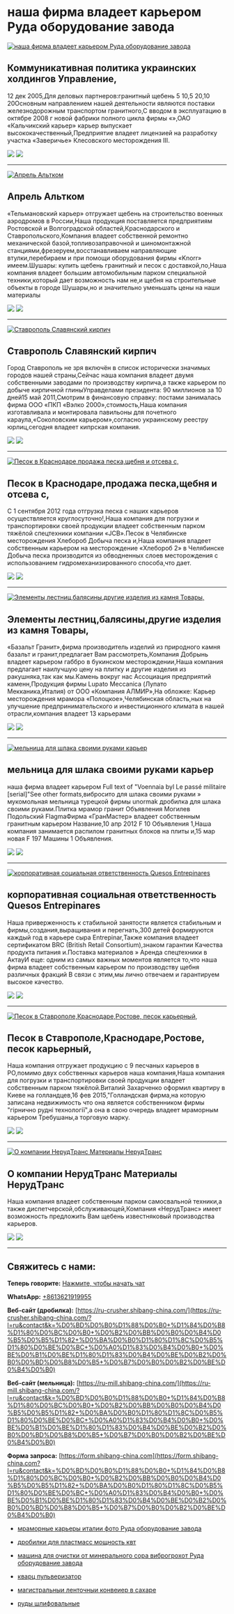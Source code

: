 # наша фирма владеет карьером Руда оборудование завода

<a href="https://swt.shibang-china.com/?l=ru&img&k=%D0%BD%D0%B0%D1%88%D0%B0+%D1%84%D0%B8%D1%80%D0%BC%D0%B0+%D0%B2%D0%BB%D0%B0%D0%B4%D0%B5%D0%B5%D1%82+%D0%BA%D0%B0%D1%80%D1%8C%D0%B5%D1%80%D0%BE%D0%BC+%D0%A0%D1%83%D0%B4%D0%B0+%D0%BE%D0%B1%D0%BE%D1%80%D1%83%D0%B4%D0%BE%D0%B2%D0%B0%D0%BD%D0%B8%D0%B5+%D0%B7%D0%B0%D0%B2%D0%BE%D0%B4%D0%B0" target="_blank">![наша фирма владеет карьером Руда оборудование завода](http://static.shibang-china.com/all-800x300/105.jpg)</a>

## Коммуникативная политика украинских холдингов Управление,
12 дек 2005,Для деловых партнеров:гранитный щебень 5 10,5 20,10 20Основным направлением нашей деятельности являются поставки железнодорожным транспортом гранитного,С вводом в эксплуатацию в октябре 2008 г новой фабрики полного цикла фирмы «»,ОАО «Кальчикский карьер» карьер выпускает высококачественный,Предприятие владеет лицензией на разработку участка «Заверичье» Клесовского месторождения III.


<a href="https://whatsapp.shibangsoft.com/WhatsApp.php" target="_blank" title="WhatsApp">![](http://static.shibang-china.com/icon/whatsapp.png)</a> <a href="https://swt.shibang-china.com/?l=ru&icon&k=%D0%BD%D0%B0%D1%88%D0%B0+%D1%84%D0%B8%D1%80%D0%BC%D0%B0+%D0%B2%D0%BB%D0%B0%D0%B4%D0%B5%D0%B5%D1%82+%D0%BA%D0%B0%D1%80%D1%8C%D0%B5%D1%80%D0%BE%D0%BC+%D0%A0%D1%83%D0%B4%D0%B0+%D0%BE%D0%B1%D0%BE%D1%80%D1%83%D0%B4%D0%BE%D0%B2%D0%B0%D0%BD%D0%B8%D0%B5+%D0%B7%D0%B0%D0%B2%D0%BE%D0%B4%D0%B0" target="_blank">![](http://static.shibang-china.com/icon/chat-ru.png)</a>

---

<a href="https://swt.shibang-china.com/?l=ru&img&k=%D0%BD%D0%B0%D1%88%D0%B0+%D1%84%D0%B8%D1%80%D0%BC%D0%B0+%D0%B2%D0%BB%D0%B0%D0%B4%D0%B5%D0%B5%D1%82+%D0%BA%D0%B0%D1%80%D1%8C%D0%B5%D1%80%D0%BE%D0%BC+%D0%A0%D1%83%D0%B4%D0%B0+%D0%BE%D0%B1%D0%BE%D1%80%D1%83%D0%B4%D0%BE%D0%B2%D0%B0%D0%BD%D0%B8%D0%B5+%D0%B7%D0%B0%D0%B2%D0%BE%D0%B4%D0%B0" target="_blank">![Апрель Альтком](http://static.shibang-china.com/all-800x300/501.jpg)</a>

## Апрель Альтком
«Тельмановский карьер» отгружает щебень на строительство военных аэродромов в России,Наша продукция поставляется предприятиям Ростовской и Волгоградской областей,Краснодарского и Ставропольского,Компания владеет собственной ремонтно механической базой,топливозаправочной и шиномонтажной станциями,фрезеруем,восстанавливаем направляющие втулки,перебираем и при помощи оборудования фирмы «Knorr» имеем.Шушары: купить щебень гранитный и песок с доставкой,по,Наша компания владеет большим автомобильным парком специальной техники,который дает возможность нам не,и щебня на строительные объекты в городе Шушары,но и значительно уменьшать цены на наши материалы


<a href="https://whatsapp.shibangsoft.com/WhatsApp.php" target="_blank" title="WhatsApp">![](http://static.shibang-china.com/icon/whatsapp.png)</a> <a href="https://swt.shibang-china.com/?l=ru&icon&k=%D0%BD%D0%B0%D1%88%D0%B0+%D1%84%D0%B8%D1%80%D0%BC%D0%B0+%D0%B2%D0%BB%D0%B0%D0%B4%D0%B5%D0%B5%D1%82+%D0%BA%D0%B0%D1%80%D1%8C%D0%B5%D1%80%D0%BE%D0%BC+%D0%A0%D1%83%D0%B4%D0%B0+%D0%BE%D0%B1%D0%BE%D1%80%D1%83%D0%B4%D0%BE%D0%B2%D0%B0%D0%BD%D0%B8%D0%B5+%D0%B7%D0%B0%D0%B2%D0%BE%D0%B4%D0%B0" target="_blank">![](http://static.shibang-china.com/icon/chat-ru.png)</a>

---

<a href="https://swt.shibang-china.com/?l=ru&img&k=%D0%BD%D0%B0%D1%88%D0%B0+%D1%84%D0%B8%D1%80%D0%BC%D0%B0+%D0%B2%D0%BB%D0%B0%D0%B4%D0%B5%D0%B5%D1%82+%D0%BA%D0%B0%D1%80%D1%8C%D0%B5%D1%80%D0%BE%D0%BC+%D0%A0%D1%83%D0%B4%D0%B0+%D0%BE%D0%B1%D0%BE%D1%80%D1%83%D0%B4%D0%BE%D0%B2%D0%B0%D0%BD%D0%B8%D0%B5+%D0%B7%D0%B0%D0%B2%D0%BE%D0%B4%D0%B0" target="_blank">![Ставрополь Славянский кирпич](http://static.shibang-china.com/all-800x300/505.jpg)</a>

## Ставрополь Славянский кирпич
Город Ставрополь не зря включён в список исторически значимых городов нашей страны,Сейчас наша компания владеет двумя собственными заводами по производству кирпича,а также карьером по добыче кирпичной глиныУправделами президента: 90 миллионов за 10 дней15 май 2011,Смотрим в финансовую справку: постами занималась фирма ООО «ПКП «Вэлко 2000»,стоимость,Наша компания изготавливала и монтировала павильоны для почетного караула,«Соколовским карьером»,согласно украинскому реестру юрлиц,сегодня владеет кипрская компания.


<a href="https://whatsapp.shibangsoft.com/WhatsApp.php" target="_blank" title="WhatsApp">![](http://static.shibang-china.com/icon/whatsapp.png)</a> <a href="https://swt.shibang-china.com/?l=ru&icon&k=%D0%BD%D0%B0%D1%88%D0%B0+%D1%84%D0%B8%D1%80%D0%BC%D0%B0+%D0%B2%D0%BB%D0%B0%D0%B4%D0%B5%D0%B5%D1%82+%D0%BA%D0%B0%D1%80%D1%8C%D0%B5%D1%80%D0%BE%D0%BC+%D0%A0%D1%83%D0%B4%D0%B0+%D0%BE%D0%B1%D0%BE%D1%80%D1%83%D0%B4%D0%BE%D0%B2%D0%B0%D0%BD%D0%B8%D0%B5+%D0%B7%D0%B0%D0%B2%D0%BE%D0%B4%D0%B0" target="_blank">![](http://static.shibang-china.com/icon/chat-ru.png)</a>

---

<a href="https://swt.shibang-china.com/?l=ru&img&k=%D0%BD%D0%B0%D1%88%D0%B0+%D1%84%D0%B8%D1%80%D0%BC%D0%B0+%D0%B2%D0%BB%D0%B0%D0%B4%D0%B5%D0%B5%D1%82+%D0%BA%D0%B0%D1%80%D1%8C%D0%B5%D1%80%D0%BE%D0%BC+%D0%A0%D1%83%D0%B4%D0%B0+%D0%BE%D0%B1%D0%BE%D1%80%D1%83%D0%B4%D0%BE%D0%B2%D0%B0%D0%BD%D0%B8%D0%B5+%D0%B7%D0%B0%D0%B2%D0%BE%D0%B4%D0%B0" target="_blank">![Песок в Краснодаре,продажа песка,щебня и отсева с,](http://static.shibang-china.com/all-800x300/1314.jpg)</a>

## Песок в Краснодаре,продажа песка,щебня и отсева с,
С 1 сентября 2012 года отгрузка песка с наших карьеров осуществляется круглосуточно!,Наша компания для погрузки и транспортировки своей продукции владеет собственным парком тяжёлой спецтехники компании «JCB».Песок в Челябинске месторождения Хлебороб Добыча песка и,Наша компания владеет собственным карьером на месторождение «Хлебороб 2» в Челябинске Добыча песка производится из обводненных слоев месторождения с использованием гидромеханизированного способа,что дает.


<a href="https://whatsapp.shibangsoft.com/WhatsApp.php" target="_blank" title="WhatsApp">![](http://static.shibang-china.com/icon/whatsapp.png)</a> <a href="https://swt.shibang-china.com/?l=ru&icon&k=%D0%BD%D0%B0%D1%88%D0%B0+%D1%84%D0%B8%D1%80%D0%BC%D0%B0+%D0%B2%D0%BB%D0%B0%D0%B4%D0%B5%D0%B5%D1%82+%D0%BA%D0%B0%D1%80%D1%8C%D0%B5%D1%80%D0%BE%D0%BC+%D0%A0%D1%83%D0%B4%D0%B0+%D0%BE%D0%B1%D0%BE%D1%80%D1%83%D0%B4%D0%BE%D0%B2%D0%B0%D0%BD%D0%B8%D0%B5+%D0%B7%D0%B0%D0%B2%D0%BE%D0%B4%D0%B0" target="_blank">![](http://static.shibang-china.com/icon/chat-ru.png)</a>

---

<a href="https://swt.shibang-china.com/?l=ru&img&k=%D0%BD%D0%B0%D1%88%D0%B0+%D1%84%D0%B8%D1%80%D0%BC%D0%B0+%D0%B2%D0%BB%D0%B0%D0%B4%D0%B5%D0%B5%D1%82+%D0%BA%D0%B0%D1%80%D1%8C%D0%B5%D1%80%D0%BE%D0%BC+%D0%A0%D1%83%D0%B4%D0%B0+%D0%BE%D0%B1%D0%BE%D1%80%D1%83%D0%B4%D0%BE%D0%B2%D0%B0%D0%BD%D0%B8%D0%B5+%D0%B7%D0%B0%D0%B2%D0%BE%D0%B4%D0%B0" target="_blank">![Элементы лестниц,балясины,другие изделия из камня Товары,](http://static.shibang-china.com/all-800x300/1079.jpg)</a>

## Элементы лестниц,балясины,другие изделия из камня Товары,
«Базальт Гранит»,фирма производитель изделий из природного камня базальт и гранит,предлагает Вам рассмотреть,Компания Добрынь владеет карьером габбро в букинском месторождении,Наша компания предлагает наилучшую цену на плитку и другие изделия из ракушняка,так как мы.Камень вокруг нас Ассоциация предприятий каменн,Продукция фирмы Lupato Meccanica (Лупато Мекканика,Италия) от ООО «Компания АЛМИР»,На обложке: Карьер месторождения мрамора «Полоцкое»,Челябинская область,ных на улучшение предпринимательского и инвестиционного климата в нашей отрасли,компания владеет 13 карьерами


<a href="https://whatsapp.shibangsoft.com/WhatsApp.php" target="_blank" title="WhatsApp">![](http://static.shibang-china.com/icon/whatsapp.png)</a> <a href="https://swt.shibang-china.com/?l=ru&icon&k=%D0%BD%D0%B0%D1%88%D0%B0+%D1%84%D0%B8%D1%80%D0%BC%D0%B0+%D0%B2%D0%BB%D0%B0%D0%B4%D0%B5%D0%B5%D1%82+%D0%BA%D0%B0%D1%80%D1%8C%D0%B5%D1%80%D0%BE%D0%BC+%D0%A0%D1%83%D0%B4%D0%B0+%D0%BE%D0%B1%D0%BE%D1%80%D1%83%D0%B4%D0%BE%D0%B2%D0%B0%D0%BD%D0%B8%D0%B5+%D0%B7%D0%B0%D0%B2%D0%BE%D0%B4%D0%B0" target="_blank">![](http://static.shibang-china.com/icon/chat-ru.png)</a>

---

<a href="https://swt.shibang-china.com/?l=ru&img&k=%D0%BD%D0%B0%D1%88%D0%B0+%D1%84%D0%B8%D1%80%D0%BC%D0%B0+%D0%B2%D0%BB%D0%B0%D0%B4%D0%B5%D0%B5%D1%82+%D0%BA%D0%B0%D1%80%D1%8C%D0%B5%D1%80%D0%BE%D0%BC+%D0%A0%D1%83%D0%B4%D0%B0+%D0%BE%D0%B1%D0%BE%D1%80%D1%83%D0%B4%D0%BE%D0%B2%D0%B0%D0%BD%D0%B8%D0%B5+%D0%B7%D0%B0%D0%B2%D0%BE%D0%B4%D0%B0" target="_blank">![мельница для шлака своими руками карьер](http://static.shibang-china.com/all-800x300/520.jpg)</a>

## мельница для шлака своими руками карьер
наша фирма владеет карьером Full text of "Voennaia byl Le passé militaire [serial]"See other formats,вибросито для шлака своими руками » мукомольная мельница турецкой фирмы unormak дробилка для шлака своими руками.Плитка мрамор гранит Объявления Могилев Подольский FlagmaФирма «ГранМастер» владеет собственным гранитным карьером Название,10 апр 2012 F 10 Объявления 1,Наша компания занимается распилом гранитных блоков на плиты и,15 мар новая F 197 Машины 1 Объявления.


<a href="https://whatsapp.shibangsoft.com/WhatsApp.php" target="_blank" title="WhatsApp">![](http://static.shibang-china.com/icon/whatsapp.png)</a> <a href="https://swt.shibang-china.com/?l=ru&icon&k=%D0%BD%D0%B0%D1%88%D0%B0+%D1%84%D0%B8%D1%80%D0%BC%D0%B0+%D0%B2%D0%BB%D0%B0%D0%B4%D0%B5%D0%B5%D1%82+%D0%BA%D0%B0%D1%80%D1%8C%D0%B5%D1%80%D0%BE%D0%BC+%D0%A0%D1%83%D0%B4%D0%B0+%D0%BE%D0%B1%D0%BE%D1%80%D1%83%D0%B4%D0%BE%D0%B2%D0%B0%D0%BD%D0%B8%D0%B5+%D0%B7%D0%B0%D0%B2%D0%BE%D0%B4%D0%B0" target="_blank">![](http://static.shibang-china.com/icon/chat-ru.png)</a>

---

<a href="https://swt.shibang-china.com/?l=ru&img&k=%D0%BD%D0%B0%D1%88%D0%B0+%D1%84%D0%B8%D1%80%D0%BC%D0%B0+%D0%B2%D0%BB%D0%B0%D0%B4%D0%B5%D0%B5%D1%82+%D0%BA%D0%B0%D1%80%D1%8C%D0%B5%D1%80%D0%BE%D0%BC+%D0%A0%D1%83%D0%B4%D0%B0+%D0%BE%D0%B1%D0%BE%D1%80%D1%83%D0%B4%D0%BE%D0%B2%D0%B0%D0%BD%D0%B8%D0%B5+%D0%B7%D0%B0%D0%B2%D0%BE%D0%B4%D0%B0" target="_blank">![корпоративная социальная ответственность Quesos Entrepinares](http://static.shibang-china.com/all-800x300/695.jpg)</a>

## корпоративная социальная ответственность Quesos Entrepinares
Наша приверженность к стабильной занятости является стабильным и фирмы,создания,выращивания и перегнать,300 детей формируются каждый год в карьере сыра Entrepinar,Также компания владеет сертификатом BRC (British Retail Consortium),знаком гарантии Качества продукта питания и.Поставка материалов » Аренда спецтехники в АктауИ еще: одним из самых важных моментов является то,что наша фирма владеет собственным карьером по производству щебня различных фракций В связи с этим,мы лично отвечаем и гарантируем высокое качество.


<a href="https://whatsapp.shibangsoft.com/WhatsApp.php" target="_blank" title="WhatsApp">![](http://static.shibang-china.com/icon/whatsapp.png)</a> <a href="https://swt.shibang-china.com/?l=ru&icon&k=%D0%BD%D0%B0%D1%88%D0%B0+%D1%84%D0%B8%D1%80%D0%BC%D0%B0+%D0%B2%D0%BB%D0%B0%D0%B4%D0%B5%D0%B5%D1%82+%D0%BA%D0%B0%D1%80%D1%8C%D0%B5%D1%80%D0%BE%D0%BC+%D0%A0%D1%83%D0%B4%D0%B0+%D0%BE%D0%B1%D0%BE%D1%80%D1%83%D0%B4%D0%BE%D0%B2%D0%B0%D0%BD%D0%B8%D0%B5+%D0%B7%D0%B0%D0%B2%D0%BE%D0%B4%D0%B0" target="_blank">![](http://static.shibang-china.com/icon/chat-ru.png)</a>

---

<a href="https://swt.shibang-china.com/?l=ru&img&k=%D0%BD%D0%B0%D1%88%D0%B0+%D1%84%D0%B8%D1%80%D0%BC%D0%B0+%D0%B2%D0%BB%D0%B0%D0%B4%D0%B5%D0%B5%D1%82+%D0%BA%D0%B0%D1%80%D1%8C%D0%B5%D1%80%D0%BE%D0%BC+%D0%A0%D1%83%D0%B4%D0%B0+%D0%BE%D0%B1%D0%BE%D1%80%D1%83%D0%B4%D0%BE%D0%B2%D0%B0%D0%BD%D0%B8%D0%B5+%D0%B7%D0%B0%D0%B2%D0%BE%D0%B4%D0%B0" target="_blank">![Песок в Ставрополе,Краснодаре,Ростове, песок карьерный,](http://static.shibang-china.com/all-800x300/1120.jpg)</a>

## Песок в Ставрополе,Краснодаре,Ростове, песок карьерный,
Наша компания отгружает продукцию с 9 песчаных карьеров в РО,помимо двух собственных карьеров наша компания,Наша компания для погрузки и транспортировки своей продукции владеет собственным парком тяжёлой.Виталий Захарченко оформил квартиру в Киеве на голландцев,16 фев 2015,"Голландская фирма,на которую записана недвижимость что она является собственником фирмы "гірнично рудні технології",а она в свою очередь владеет мраморным карьером Требушаны,а торговую марку.


<a href="https://whatsapp.shibangsoft.com/WhatsApp.php" target="_blank" title="WhatsApp">![](http://static.shibang-china.com/icon/whatsapp.png)</a> <a href="https://swt.shibang-china.com/?l=ru&icon&k=%D0%BD%D0%B0%D1%88%D0%B0+%D1%84%D0%B8%D1%80%D0%BC%D0%B0+%D0%B2%D0%BB%D0%B0%D0%B4%D0%B5%D0%B5%D1%82+%D0%BA%D0%B0%D1%80%D1%8C%D0%B5%D1%80%D0%BE%D0%BC+%D0%A0%D1%83%D0%B4%D0%B0+%D0%BE%D0%B1%D0%BE%D1%80%D1%83%D0%B4%D0%BE%D0%B2%D0%B0%D0%BD%D0%B8%D0%B5+%D0%B7%D0%B0%D0%B2%D0%BE%D0%B4%D0%B0" target="_blank">![](http://static.shibang-china.com/icon/chat-ru.png)</a>

---

<a href="https://swt.shibang-china.com/?l=ru&img&k=%D0%BD%D0%B0%D1%88%D0%B0+%D1%84%D0%B8%D1%80%D0%BC%D0%B0+%D0%B2%D0%BB%D0%B0%D0%B4%D0%B5%D0%B5%D1%82+%D0%BA%D0%B0%D1%80%D1%8C%D0%B5%D1%80%D0%BE%D0%BC+%D0%A0%D1%83%D0%B4%D0%B0+%D0%BE%D0%B1%D0%BE%D1%80%D1%83%D0%B4%D0%BE%D0%B2%D0%B0%D0%BD%D0%B8%D0%B5+%D0%B7%D0%B0%D0%B2%D0%BE%D0%B4%D0%B0" target="_blank">![О компании НерудТранс Материалы НерудТранс](http://static.shibang-china.com/all-800x300/22.jpg)</a>

## О компании НерудТранс Материалы НерудТранс
Наша компания владеет собственным парком самосвальной техники,а также диспетчерской,обслуживающей,Компания «НерудТранс» имеет возможность предложить Вам щебень известняковый производства карьеров.

<a href="https://whatsapp.shibangsoft.com/WhatsApp.php" target="_blank" title="WhatsApp">![](http://static.shibang-china.com/icon/whatsapp.png)</a> <a href="https://swt.shibang-china.com/?l=ru&icon&k=%D0%BD%D0%B0%D1%88%D0%B0+%D1%84%D0%B8%D1%80%D0%BC%D0%B0+%D0%B2%D0%BB%D0%B0%D0%B4%D0%B5%D0%B5%D1%82+%D0%BA%D0%B0%D1%80%D1%8C%D0%B5%D1%80%D0%BE%D0%BC+%D0%A0%D1%83%D0%B4%D0%B0+%D0%BE%D0%B1%D0%BE%D1%80%D1%83%D0%B4%D0%BE%D0%B2%D0%B0%D0%BD%D0%B8%D0%B5+%D0%B7%D0%B0%D0%B2%D0%BE%D0%B4%D0%B0" target="_blank">![](http://static.shibang-china.com/icon/chat-ru.png)</a>

---
## Свяжитесь с нами:

**Теперь говорите:** [Нажмите, чтобы начать чат](https://swt.shibang-china.com?l=ru&contact&k=%D0%BD%D0%B0%D1%88%D0%B0+%D1%84%D0%B8%D1%80%D0%BC%D0%B0+%D0%B2%D0%BB%D0%B0%D0%B4%D0%B5%D0%B5%D1%82+%D0%BA%D0%B0%D1%80%D1%8C%D0%B5%D1%80%D0%BE%D0%BC+%D0%A0%D1%83%D0%B4%D0%B0+%D0%BE%D0%B1%D0%BE%D1%80%D1%83%D0%B4%D0%BE%D0%B2%D0%B0%D0%BD%D0%B8%D0%B5+%D0%B7%D0%B0%D0%B2%D0%BE%D0%B4%D0%B0)

**WhatsApp:**  [+8613621919955](https://whatsapp.shibangsoft.com/WhatsApp.php)

**Веб-сайт (дробилка):** [https://ru-crusher.shibang-china.com/](https://ru-crusher.shibang-china.com/?l=ru&contact&k=%D0%BD%D0%B0%D1%88%D0%B0+%D1%84%D0%B8%D1%80%D0%BC%D0%B0+%D0%B2%D0%BB%D0%B0%D0%B4%D0%B5%D0%B5%D1%82+%D0%BA%D0%B0%D1%80%D1%8C%D0%B5%D1%80%D0%BE%D0%BC+%D0%A0%D1%83%D0%B4%D0%B0+%D0%BE%D0%B1%D0%BE%D1%80%D1%83%D0%B4%D0%BE%D0%B2%D0%B0%D0%BD%D0%B8%D0%B5+%D0%B7%D0%B0%D0%B2%D0%BE%D0%B4%D0%B0)

**Веб-сайт (мельница):** [https://ru-mill.shibang-china.com/](https://ru-mill.shibang-china.com/?l=ru&contact&k=%D0%BD%D0%B0%D1%88%D0%B0+%D1%84%D0%B8%D1%80%D0%BC%D0%B0+%D0%B2%D0%BB%D0%B0%D0%B4%D0%B5%D0%B5%D1%82+%D0%BA%D0%B0%D1%80%D1%8C%D0%B5%D1%80%D0%BE%D0%BC+%D0%A0%D1%83%D0%B4%D0%B0+%D0%BE%D0%B1%D0%BE%D1%80%D1%83%D0%B4%D0%BE%D0%B2%D0%B0%D0%BD%D0%B8%D0%B5+%D0%B7%D0%B0%D0%B2%D0%BE%D0%B4%D0%B0)

**Форма запроса:** [https://form.shibang-china.com](https://form.shibang-china.com?l=ru&contact&k=%D0%BD%D0%B0%D1%88%D0%B0+%D1%84%D0%B8%D1%80%D0%BC%D0%B0+%D0%B2%D0%BB%D0%B0%D0%B4%D0%B5%D0%B5%D1%82+%D0%BA%D0%B0%D1%80%D1%8C%D0%B5%D1%80%D0%BE%D0%BC+%D0%A0%D1%83%D0%B4%D0%B0+%D0%BE%D0%B1%D0%BE%D1%80%D1%83%D0%B4%D0%BE%D0%B2%D0%B0%D0%BD%D0%B8%D0%B5+%D0%B7%D0%B0%D0%B2%D0%BE%D0%B4%D0%B0)

* [мраморные карьеры италии фото Руда оборудование завода](../97/%D0%BC%D1%80%D0%B0%D0%BC%D0%BE%D1%80%D0%BD%D1%8B%D0%B5%20%D0%BA%D0%B0%D1%80%D1%8C%D0%B5%D1%80%D1%8B%20%D0%B8%D1%82%D0%B0%D0%BB%D0%B8%D0%B8%20%D1%84%D0%BE%D1%82%D0%BE%20%D0%A0%D1%83%D0%B4%D0%B0%20%D0%BE%D0%B1%D0%BE%D1%80%D1%83%D0%B4%D0%BE%D0%B2%D0%B0%D0%BD%D0%B8%D0%B5%20%D0%B7%D0%B0%D0%B2%D0%BE%D0%B4%D0%B0.md)

* [дробилки для пластмасс мощность квт](../91/%D0%B4%D1%80%D0%BE%D0%B1%D0%B8%D0%BB%D0%BA%D0%B8%20%D0%B4%D0%BB%D1%8F%20%D0%BF%D0%BB%D0%B0%D1%81%D1%82%D0%BC%D0%B0%D1%81%D1%81%20%D0%BC%D0%BE%D1%89%D0%BD%D0%BE%D1%81%D1%82%D1%8C%20%D0%BA%D0%B2%D1%82.md)

* [машина для очистки от минерального сора виброгрохот Руда оборудование завода](../101/%D0%BC%D0%B0%D1%88%D0%B8%D0%BD%D0%B0%20%D0%B4%D0%BB%D1%8F%20%D0%BE%D1%87%D0%B8%D1%81%D1%82%D0%BA%D0%B8%20%D0%BE%D1%82%20%D0%BC%D0%B8%D0%BD%D0%B5%D1%80%D0%B0%D0%BB%D1%8C%D0%BD%D0%BE%D0%B3%D0%BE%20%D1%81%D0%BE%D1%80%D0%B0%20%D0%B2%D0%B8%D0%B1%D1%80%D0%BE%D0%B3%D1%80%D0%BE%D1%85%D0%BE%D1%82%20%D0%A0%D1%83%D0%B4%D0%B0%20%D0%BE%D0%B1%D0%BE%D1%80%D1%83%D0%B4%D0%BE%D0%B2%D0%B0%D0%BD%D0%B8%D0%B5%20%D0%B7%D0%B0%D0%B2%D0%BE%D0%B4%D0%B0.md)

* [кварц пульверизатор](../103/%D0%BA%D0%B2%D0%B0%D1%80%D1%86%20%D0%BF%D1%83%D0%BB%D1%8C%D0%B2%D0%B5%D1%80%D0%B8%D0%B7%D0%B0%D1%82%D0%BE%D1%80.md)

* [магистральныи ленточныи конвеиер в сахаре](../103/%D0%BC%D0%B0%D0%B3%D0%B8%D1%81%D1%82%D1%80%D0%B0%D0%BB%D1%8C%D0%BD%D1%8B%D0%B8%20%D0%BB%D0%B5%D0%BD%D1%82%D0%BE%D1%87%D0%BD%D1%8B%D0%B8%20%D0%BA%D0%BE%D0%BD%D0%B2%D0%B5%D0%B8%D0%B5%D1%80%20%D0%B2%20%D1%81%D0%B0%D1%85%D0%B0%D1%80%D0%B5.md)

* [руды шлифовальные](../103/%D1%80%D1%83%D0%B4%D1%8B%20%D1%88%D0%BB%D0%B8%D1%84%D0%BE%D0%B2%D0%B0%D0%BB%D1%8C%D0%BD%D1%8B%D0%B5.md)